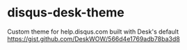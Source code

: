 # disqus-desk-theme
Custom theme for help.disqus.com built with Desk's default https://gist.github.com/DeskWOW/566d4e1769adb78ba3d8
